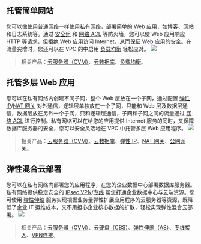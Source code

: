 ﻿##  托管简单网站
您可以像使用普通网络一样使用私有网络，部署简单的 Web 应用，如博客、网站和日志系统等。通过 [安全组](http://tce.fsphere.cn/doc/product/213/500) 和 [网络 ACL](http://tce.fsphere.cn/doc/product/215/5132) 等防火墙，您可以使 Web 应用响应 HTTP 等请求，但拒绝 Web 应用访问 Internet，从而保证 Web 应用的安全。在流量突增时，您还可以在 VPC 的中启用 [负载均衡](http://tce.fsphere.cn/doc/product/214/524) 轻松应对。
![](http://imgcache.tce.fsphere.cn/image/mccdn.qcloud.com/static/img/23729e8b1f865148f8851e82db3cfff5/image.png)
>相关产品：[云服务器（CVM）](http://tce.fsphere.cn/doc/product/213/495)、[云数据库](http://tce.fsphere.cn/doc/product/236)、[负载均衡](http://tce.fsphere.cn/doc/product/214/524)。

## 托管多层 Web 应用
您可以在私有网络内创建不同子网，整个 Web 层放在一个子网，通过配置 [弹性 IP](http://tce.fsphere.cn/doc/product/213/1941)/[NAT 网关](http://tce.fsphere.cn/doc/product/215/4975) 对外通信，逻辑层单独放在一个子网，只能和 Web 层及数据层通信，数据层放在另外一个子网，只和逻辑层通信，子网和子网之间的流量通过 [网络 ACL](http://tce.fsphere.cn/doc/product/215/5132) 进行控制。私有网络可以在给您的应用提供 Internet 服务的同时，又保障数据库服务器的安全，您可以安全灵活地在 VPC 中托管多层 Web 应用程序。
![](http://imgcache.tce.fsphere.cn/image/mccdn.qcloud.com/static/img/64ac36b8359811995205cba91f788c85/image.png)
>相关产品：[云服务器（CVM）](http://tce.fsphere.cn/doc/product/213/495)、[云数据库](http://tce.fsphere.cn/doc/product/236/3188)、[弹性 IP](http://tce.fsphere.cn/doc/product/213/1941)、[NAT 网关](http://tce.fsphere.cn/doc/product/215/4975)、[公网网关](http://tce.fsphere.cn/doc/product/215/4972)。

##  弹性混合云部署
您可以在私有网络内部署您的应用程序，在您的企业数据中心部署数据库服务器。私有网络提供稳定安全的 [IPsec VPN](http://tce.fsphere.cn/doc/product/215/4956)/[专线](http://tce.fsphere.cn/doc/product/215/4976) 帮您打通企业数据中心与云端资源。您可使用 [弹性伸缩](http://tce.fsphere.cn/doc/product/377/3154) 服务实现根据业务量弹性扩展应用程序的云服务器等资源，既降低了企业 IT 运维成本，又不用担心企业核心数据的扩散，轻松实现弹性混合云部署。
![](http://imgcache.tce.fsphere.cn/image/mccdn.qcloud.com/static/img/23ac09921e7876e6d33d75704dc7f6db/image.png)
>相关产品：[云服务器（CVM）](http://tce.fsphere.cn/doc/product/213/495)、[云硬盘（CBS）](http://tce.fsphere.cn/doc/product/362/2345)、[弹性伸缩（AS）](http://tce.fsphere.cn/doc/product/377/3154)、[专线接入](http://tce.fsphere.cn/doc/product/215/4976)、[VPN连接](http://tce.fsphere.cn/doc/product/215/4956)。
